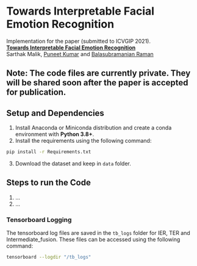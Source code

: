 Towards Interpretable Facial Emotion Recognition
================================================

Implementation for the paper (submitted to ICVGIP 2021). <br>
**[Towards Interpretable Facial Emotion Recognition][1]**<br>
Sarthak Malik, [Puneet Kumar](https://puneet-kr.github.io/) and [Balasubramanian Raman](http://faculty.iitr.ac.in/~balarfma/)  

## Note: The code files are currently private. They will be shared soon after the paper is accepted for publication.

Setup and Dependencies
----------------------
1. Install Anaconda or Miniconda distribution and create a conda environment with **Python 3.8+**.
2. Install the requirements using the following command:
```sh
pip install -r Requirements.txt
```
3. Download the dataset and keep in `data` folder.

Steps to run the Code
---------------------
1. ...
2. ...

### Tensorboard Logging
The tensorboard log files are saved in the `tb_logs` folder for IER, TER and Intermediate_fusion. These files can be accessed using the following command:
```sh
tensorboard --logdir "/tb_logs"
```

[1]: https://iitj.ac.in/icvgip2021/

